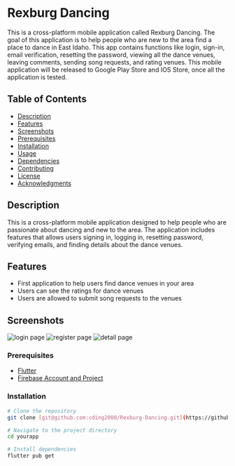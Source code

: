 


# Rexburg Dancing

This is a cross-platform mobile application called Rexburg Dancing. The goal of this application is to help people who are new to the area find a place to dance in East Idaho. 
This app contains functions like login, sign-in, email verification, resetting the password, viewing all the dance venues, leaving comments, sending song requests, and rating venues.
This mobile application will be released to Google Play Store and IOS Store, once all the application is tested.

## Table of Contents

- [Description](#description)
- [Features](#features)
- [Screenshots](#screenshots)
- [Prerequisites](#prerequisites)
- [Installation](#installation)
- [Usage](#usage)
- [Dependencies](#dependencies)
- [Contributing](#contributing)
- [License](#license)
- [Acknowledgments](#acknowledgments)

## Description

This is a cross-platform mobile application designed to help people who are passionate about dancing and new to the area. The application includes features that allows users signing in, logging in, resetting password, verifying emails, and finding details about the dance venues.

## Features

- First application to help users find dance venues in your area
- Users can see the ratings for dance venues
- Users are allowed to submit song requests to the venues
  

## Screenshots

![login page](https://github.com/cding2000/Rexburg-Dancing/assets/82928785/236ba8d9-831a-4044-b8b5-722ef13db8e3)
![register page](https://github.com/cding2000/Rexburg-Dancing/assets/82928785/4cb25083-9b67-4dc9-9e71-3d970b7c4c35)
![detail page](https://github.com/cding2000/Rexburg-Dancing/assets/82928785/5381bb4e-58e9-4fef-a1b6-154e63d3e976)

### Prerequisites


- [Flutter](https://flutter.dev/docs/get-started/install)
- [Firebase Account and Project](https://console.firebase.google.com/)

### Installation

```bash
# Clone the repository
git clone [git@github.com:cding2000/Rexburg-Dancing.git](https://github.com/cding2000/Rexburg-Dancing.git)

# Navigate to the project directory
cd yourapp

# Install dependencies
flutter pub get
